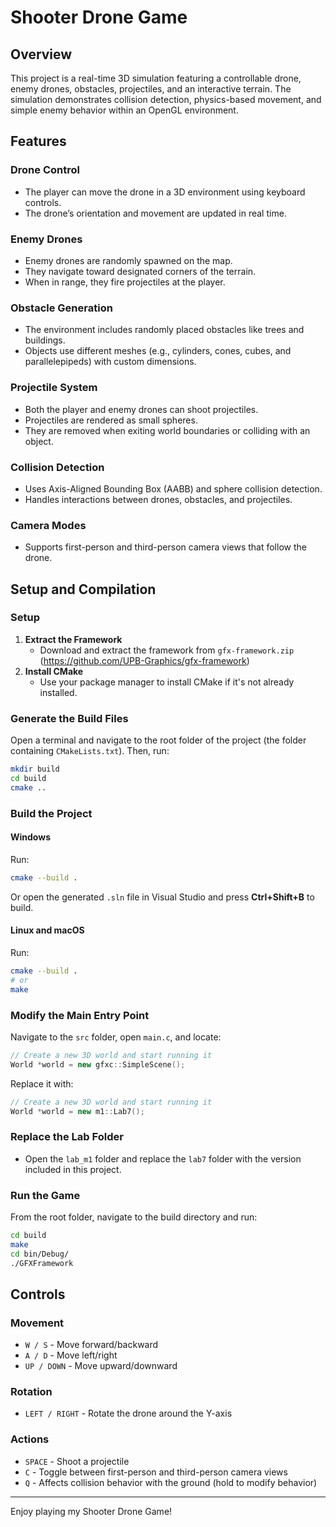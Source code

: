 # Shooter Drone Game

## Overview
This project is a real-time 3D simulation featuring a controllable drone, enemy drones, obstacles, projectiles, and an interactive terrain. The simulation demonstrates collision detection, physics-based movement, and simple enemy behavior within an OpenGL environment.

## Features
### **Drone Control**
- The player can move the drone in a 3D environment using keyboard controls.
- The drone’s orientation and movement are updated in real time.

### **Enemy Drones**
- Enemy drones are randomly spawned on the map.
- They navigate toward designated corners of the terrain.
- When in range, they fire projectiles at the player.

### **Obstacle Generation**
- The environment includes randomly placed obstacles like trees and buildings.
- Objects use different meshes (e.g., cylinders, cones, cubes, and parallelepipeds) with custom dimensions.

### **Projectile System**
- Both the player and enemy drones can shoot projectiles.
- Projectiles are rendered as small spheres.
- They are removed when exiting world boundaries or colliding with an object.

### **Collision Detection**
- Uses Axis-Aligned Bounding Box (AABB) and sphere collision detection.
- Handles interactions between drones, obstacles, and projectiles.

### **Camera Modes**
- Supports first-person and third-person camera views that follow the drone.

## **Setup and Compilation**
### **Setup**
1. **Extract the Framework**
   - Download and extract the framework from `gfx-framework.zip`
   (https://github.com/UPB-Graphics/gfx-framework)
2. **Install CMake**
   - Use your package manager to install CMake if it's not already installed.

### **Generate the Build Files**
Open a terminal and navigate to the root folder of the project (the folder containing `CMakeLists.txt`). Then, run:
```bash
mkdir build
cd build
cmake ..
```

### **Build the Project**
#### **Windows**
Run:
```bash
cmake --build .
```
Or open the generated `.sln` file in Visual Studio and press **Ctrl+Shift+B** to build.

#### **Linux and macOS**
Run:
```bash
cmake --build .
# or
make
```

### **Modify the Main Entry Point**
Navigate to the `src` folder, open `main.c`, and locate:
```cpp
// Create a new 3D world and start running it
World *world = new gfxc::SimpleScene();
```
Replace it with:
```cpp
// Create a new 3D world and start running it
World *world = new m1::Lab7();
```

### **Replace the Lab Folder**
- Open the `lab_m1` folder and replace the `lab7` folder with the version included in this project.

### **Run the Game**
From the root folder, navigate to the build directory and run:
```bash
cd build
make
cd bin/Debug/
./GFXFramework
```

## **Controls**
### **Movement**
- `W / S` - Move forward/backward
- `A / D` - Move left/right
- `UP / DOWN` - Move upward/downward

### **Rotation**
- `LEFT / RIGHT` - Rotate the drone around the Y-axis

### **Actions**
- `SPACE` - Shoot a projectile
- `C` - Toggle between first-person and third-person camera views
- `Q` - Affects collision behavior with the ground (hold to modify behavior)

---

Enjoy playing my Shooter Drone Game!
